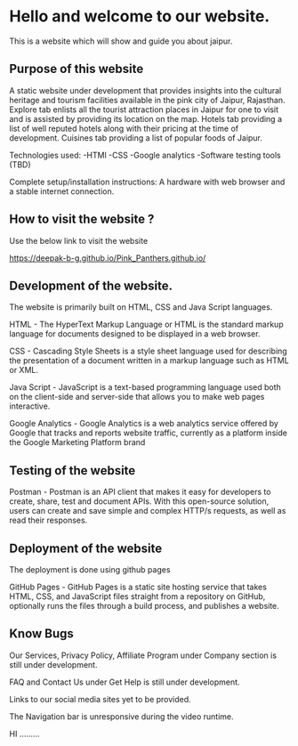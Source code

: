 # Hello and welcome to our website.
This is a website which will show and guide you about jaipur.

## Purpose of this website
A static website under development that provides insights into the cultural heritage and tourism facilities available in the pink city of Jaipur, Rajasthan. Explore tab enlists all the tourist attraction places in Jaipur for one to visit and is assisted by providing its location on the map. Hotels tab providing a list of well reputed hotels along with their pricing at the time of development. Cuisines tab providing a list of popular foods of Jaipur.

Technologies used: 
-HTMl
-CSS
-Google analytics
-Software testing tools (TBD)

Complete setup/installation instructions: A hardware with web browser and a stable internet connection.




## How to visit the website ?
Use the below link to visit the website

https://deepak-b-g.github.io/Pink_Panthers.github.io/


## Development of the website.

The website is primarily built on HTML, CSS and Java Script languages.

HTML - The HyperText Markup Language or HTML is the standard markup language for documents designed to be displayed in a web browser. 

CSS - Cascading Style Sheets is a style sheet language used for describing the presentation of a document written in a markup language such as HTML or XML.

Java Script - JavaScript is a text-based programming language used both on the client-side and server-side that allows you to make web pages interactive. 

Google Analytics - Google Analytics is a web analytics service offered by Google that tracks and reports website traffic, currently as a platform inside the Google Marketing Platform brand

## Testing of the website

Postman - Postman is an API client that makes it easy for developers to create, share, test and document APIs. With this open-source solution, users can create and save simple and complex HTTP/s requests, as well as read their responses.

## Deployment of the website

The deployment is done using github pages 

GitHub Pages - GitHub Pages is a static site hosting service that takes HTML, CSS, and JavaScript files straight from a repository on GitHub, optionally runs the files through a build process, and publishes a website.

## Know Bugs

 Our Services, Privacy Policy, Affiliate Program under Company section is still under development.
 
 FAQ and Contact Us under Get Help is still under development.
 
 Links to our social media sites yet to be provided.

 The Navigation  bar is unresponsive during the video runtime.
 
 HI .........
